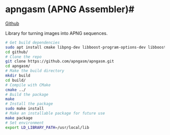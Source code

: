# apngasm (APNG Assembler)#
[Github](https://github.com/apngasm/apngasm)

Library for turning images into APNG sequences.

```bash
# Get build dependencies
sudo apt install cmake libpng-dev libboost-program-options-dev libboost-regex-dev libboost-system-dev libboost-filesystem-dev build-essential
cd github/
# Clone the repo
git clone https://github.com/apngasm/apngasm.git
cd apngasm/
# Make the build directory
mkdir build
cd build/
# Compile with CMake
cmake ../
# Build the package
make
# Install the package
sudo make install
# Make an installable package for future use
make package
# Set environment
export LD_LIBRARY_PATH=/usr/local/lib
```
